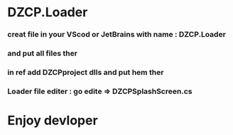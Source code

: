 # DZCP.Loader
### creat file in your VScod or JetBrains with name : DZCP.Loader
### and put all files ther 
### in ref add DZCPproject dlls and put hem ther
### Loader file editer : go edite => DZCPSplashScreen.cs
# Enjoy devloper
